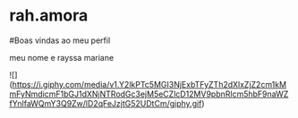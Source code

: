 # rah.amora

#Boas vindas ao meu perfil 

meu nome e rayssa mariane


![] (https://i.giphy.com/media/v1.Y2lkPTc5MGI3NjExbTFyZTh2dXlxZjZ2cm1kMmFyNmdicmF1bGJ1dXNjNTRodGc3ejM5eCZlcD12MV9pbnRlcm5hbF9naWZfYnlfaWQmY3Q9Zw/lD2qFeJzjtG52UDtCm/giphy.gif)
